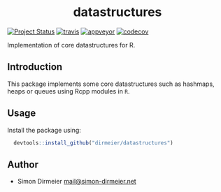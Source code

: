 <h1 align="center"> datastructures </h1>

[![Project Status](http://www.repostatus.org/badges/latest/active.svg)](http://www.repostatus.org/#active)
[![travis](https://travis-ci.org/dirmeier/datastructures.svg?branch=master)](https://travis-ci.org/dirmeier/datastructures)
[![appveyor](https://ci.appveyor.com/api/projects/status/1li41de0xhov5gc3?svg=true)](https://ci.appveyor.com/project/dirmeier/datastructures)
[![codecov](https://codecov.io/gh/dirmeier/datastructures/branch/master/graph/badge.svg)](https://codecov.io/gh/dirmeier/datastructures)

Implementation of core datastructures for R.

## Introduction

This package implements some core datastructures such as hashmaps, heaps or
queues using Rcpp modules in `R`.

## Usage

Install the package using:

```R
  devtools::install_github("dirmeier/datastructures")
```

## Author

* Simon Dirmeier <a href="mailto:mail@simon-dirmeier.net">mail@simon-dirmeier.net</a>
